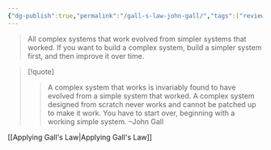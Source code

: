 ```yaml
---
{"dg-publish":true,"permalink":"/gall-s-law-john-gall/","tags":["review"]}
---
```


>All complex systems that work evolved from simpler systems that worked. If you want to build a complex system, build a simpler system first, and then improve it over time.

>[!quote] 
>> A complex system that works is invariably found to have evolved from a simple system that worked. A complex system designed from scratch never works and cannot be patched up to make it work. You have to start over, beginning with a working simple system. 
>> –John Gall

[[Applying Gall's Law\|Applying Gall's Law]]
